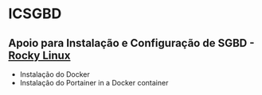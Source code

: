 # ICSGBD
## Apoio para Instalação e Configuração de SGBD - [Rocky Linux](https://rockylinux.org)
- Instalação do Docker
- Instalação do Portainer in a Docker container

